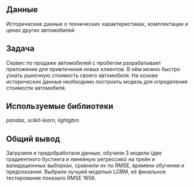 ## Данные

Исторические данные о технических характеристиках, комплектации и ценах других автомобилей

## Задача

Сервис по продаже автомобилей с пробегом  разрабатывает приложение для привлечения новых клиентов. В нём можно быстро узнать рыночную стоимость своего автомобиля. На основе исторических данные необходимо построить модель для определения стоимости автомобиля.

## Используемые библиотеки
*pandas*,  *scikit-learn*, *lightgbm*

## Общий вывод
Загрузили и предобработали данные, обучили 3 модели (две градиентного бустинга и линейную регрессию) на трейн и валидационных выборках, сравнили их по RMSE, времени обучения и предсказания. Выбрали лучшей моделью LGBM, её финальное тестирование показало RMSE 1656.

